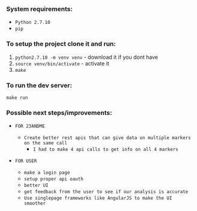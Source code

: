 ### System requirements:
  - `Python 2.7.10`
  - `pip`

### To setup the project clone it and run:
  1. `python2.7.10 -m venv venv`   - download it if you dont have
  2. `source venv/bin/activate`    - activate it
  3. `make`

### To run the dev server:
  `make run`







### Possible next steps/improvements:
- `FOR 23ANDME`
  - `Create better rest apis that can give data on multiple markers on the same call`
    - `I had to make 4 api calls to get info on all 4 markers`

- `FOR USER`
  - `make a login page`
  - `setup proper api oauth`
  - `better UI`
  - `get feedback from the user to see if our analysis is accurate`
  - `Use singlepage frameworks like AngularJS to make the UI smoother`